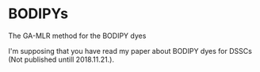 # BODIPYs
The GA-MLR method for the BODIPY dyes

I'm supposing that you have read my paper about BODIPY dyes for DSSCs (Not published untill 2018.11.21.).
